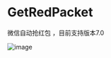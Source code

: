 # GetRedPacket

微信自动抢红包 ，目前支持版本7.0


 ![image](https://github.com/qq2068254/GetRedPacket/blob/HEAD/screenshots/1.PNG)

  
